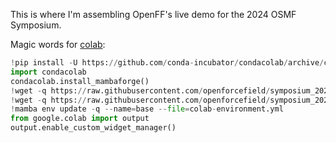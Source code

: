 This is where I'm assembling OpenFF's live demo for the 2024 OSMF Symposium.

Magic words for [colab](https://colab.research.google.com/github/openforcefield/symposium_2024_demo/blob/main/dock_and_mutate_final.ipynb):

```python
!pip install -U https://github.com/conda-incubator/condacolab/archive/cuda-version-12.tar.gz
import condacolab
condacolab.install_mambaforge()
!wget -q https://raw.githubusercontent.com/openforcefield/symposium_2024_demo/main/colab-environment.yml
!wget -q https://raw.githubusercontent.com/openforcefield/symposium_2024_demo/main/last_frame_lig.pdb
!mamba env update -q --name=base --file=colab-environment.yml
from google.colab import output
output.enable_custom_widget_manager()
```